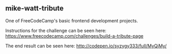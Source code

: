 mike-watt-tribute
-----------------
One of FreeCodeCamp's basic frontend development projects.

Instructions for the challenge can be seen here: https://www.freecodecamp.com/challenges/build-a-tribute-page

The end result can be seen here: http://codepen.io/syzygy333/full/MyQjMy/

